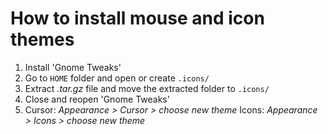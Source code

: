 # How to install mouse and icon themes
1. Install 'Gnome Tweaks'
2. Go to ``HOME`` folder and open or create ``.icons/``
3. Extract *.tar.gz* file and move the extracted folder to ``.icons/``
4. Close and reopen 'Gnome Tweaks'
5. Cursor: *Appearance > Cursor > choose new theme*
   Icons: *Appearance > Icons > choose new theme*
